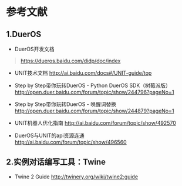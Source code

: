 # 参考文献
## 1.DuerOS

 - DuerOS开发文档
 > https://dueros.baidu.com/didp/doc/index
   
 - UNIT技术文档
   http://ai.baidu.com/docs#/UNIT-guide/top
   
 - Step by Step带你玩转DuerOS - Python DuerOS SDK（树莓派版）
   http://open.duer.baidu.com/forum/topic/show/244796?pageNo=1
   
 - Step by Step带你玩转DuerOS - 唤醒词替换
   http://open.duer.baidu.com/forum/topic/show/244879?pageNo=1
   
 - UNIT机器人优化指南
   http://ai.baidu.com/forum/topic/show/492570
   
 - DuerOS与UNIT的api资源连通
   http://ai.baidu.com/forum/topic/show/496560

## 2.实例对话编写工具：Twine

 - Twine 2 Guide
    http://twinery.org/wiki/twine2:guide


